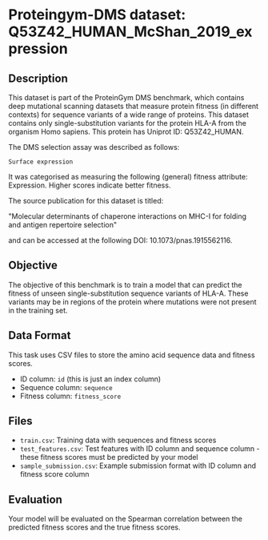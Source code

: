 
# Proteingym-DMS dataset: Q53Z42_HUMAN_McShan_2019_expression

## Description

This dataset is part of the ProteinGym DMS benchmark, which contains deep mutational scanning datasets that measure
protein fitness (in different contexts) for sequence variants of a wide range of proteins. This dataset contains
only single-substitution variants for the protein HLA-A from the organism Homo sapiens. This protein has Uniprot ID: Q53Z42_HUMAN. 

The DMS selection assay was described as follows: 

    Surface expression

It was categorised as measuring the following (general) fitness attribute: Expression. Higher scores indicate better fitness.

The source publication for this dataset is titled: 

"Molecular determinants of chaperone interactions on MHC-I for folding and antigen repertoire selection"

and can be accessed at the following DOI: 10.1073/pnas.1915562116.

## Objective

The objective of this benchmark is to train a model that can predict the fitness of unseen single-substitution sequence variants of HLA-A.
These variants may be in regions of the protein where mutations were not present in the training set.

## Data Format

This task uses CSV files to store the amino acid sequence data and fitness scores.
- ID column: `id` (this is just an index column)
- Sequence column: `sequence`
- Fitness column: `fitness_score`

## Files

- `train.csv`: Training data with sequences and fitness scores
- `test_features.csv`: Test features with ID column and sequence column - these fitness scores must be predicted by your model
- `sample_submission.csv`: Example submission format with ID column and fitness score column

## Evaluation

Your model will be evaluated on the Spearman correlation between the predicted fitness scores and the true fitness scores.
